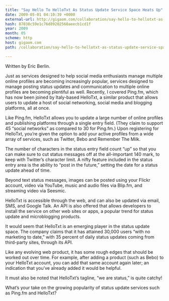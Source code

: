 ```yaml
---
title: "Say Hello To HelloTxt As Status Update Service Space Heats Up"
date: 2009-05-01 04:10:39 +0000
external-url: http://gigaom.com/collaboration/say-hello-to-hellotxt-as-status-update-service-space-heats-up/
hash: 87038c59e1c76d89202560aeecb1cd1f
year: 2009
month: 05
scheme: http
host: gigaom.com
path: /collaboration/say-hello-to-hellotxt-as-status-update-service-space-heats-up/

---
```


Written by Eric Berlin.


Just as services designed to help social media enthusiasts manage multiple online profiles are becoming increasingly popular, services designed to manage posting status updates and communication to multiple online profiles are becoming plentiful as well. Recently, I covered Ping.fm, which has now been joined by Italy-based HelloTxt, a similar product that allows users to update a host of social networking, social media and blogging platforms, all at once.

Like Ping.fm, HelloTxt allows you to update a large number of online profiles and publishing platforms through a single entry field. (They claim to support 45 “social networks” as compared to 30 for Ping.fm.) Upon registering for HelloTxt, you’re given the option to add your active profiles from a wide array of services, such as Twitter, Bebo and Remember The Milk.

The number of characters in the status entry field count “up” so that you can make sure to cut status messages off at the all-important 140 mark, to keep with Twitter’s character limit. A nifty feature included in the status entry area is the ability to “post in the future,” setting the date for a status update ahead of time.

Beyond text status messages, images can be posted using your Flickr account, video via YouTube, music and audio files via Blip.fm, and streaming video via Seesmic.

HelloTxt is accessible through the web, and can also be updated via email, SMS, and Google Talk. An API is also offered that allows developers to install the service on other web sites or apps, a popular trend for status update and microblogging products.



It would seem that HelloTxt is an emerging player in the status update space. The company claims that it has attained 30,000 users “with no marketing to date,” with 35 percent of daily status updates coming from third-party sites, through its API.

Like any evolving web product, it has some rough edges that should be worked out over time. For example, after adding a product (such as Bebo) to your HelloTxt account, you can add that same account again later; an indication that you’ve already added it would be helpful.

It must also be noted that HelloTxt’s tagline, “we are status,” is quite catchy!

What’s your take on the growing popularity of status update services such as Ping.fm and HelloTxt?


    

